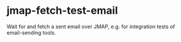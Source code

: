 # jmap-fetch-test-email
Wait for and fetch a sent email over JMAP, e.g. for integration tests of email-sending tools.
